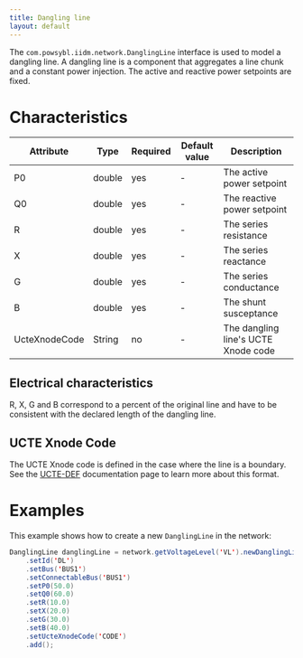 ```yaml
---
title: Dangling line
layout: default
---
```


The `com.powsybl.iidm.network.DanglingLine` interface is used to model a dangling line. A dangling line is a component
that aggregates a line chunk and a constant power injection. The active and reactive power setpoints are fixed.

# Characteristics
| Attribute | Type | Required | Default value | Description |
| --------- | ---- | -------- | ------------- | ----------- |
| P0 | double | yes | - | The active power setpoint |
| Q0 | double | yes | - | The reactive power setpoint |
| R | double | yes | - | The series resistance |
| X | double | yes | - | The series reactance |
| G | double | yes | - | The series conductance |
| B | double | yes | - | The shunt susceptance |
| UcteXnodeCode | String | no | - | The dangling line's UCTE Xnode code |

## Electrical characteristics
R, X, G and B correspond to a percent of the original line and have to be consistent with the declared length of the
dangling line.

## UCTE Xnode Code
The UCTE Xnode code is defined in the case where the line is a boundary. See the [UCTE-DEF](../importer/ucte.md) documentation
page to learn more about this format.

# Examples
This example shows how to create a new `DanglingLine` in the network:
```java
DanglingLine danglingLine = network.getVoltageLevel('VL').newDanglingLine()
    .setId('DL')
    .setBus('BUS1')
    .setConnectableBus('BUS1')
    .setP0(50.0)
    .setQ0(60.0)
    .setR(10.0)
    .setX(20.0)
    .setG(30.0)
    .setB(40.0)
    .setUcteXnodeCode('CODE')
    .add();
```
